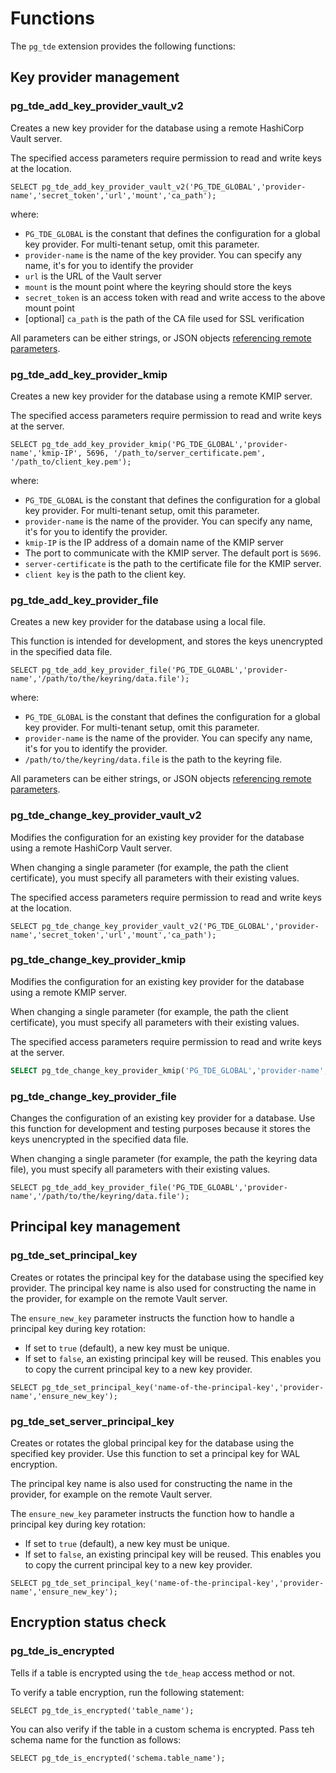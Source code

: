 # Functions

The `pg_tde` extension provides the following functions:

## Key provider management

### pg_tde_add_key_provider_vault_v2

Creates a new key provider for the database using a remote HashiCorp Vault server.

The specified access parameters require permission to read and write keys at the location.

```
SELECT pg_tde_add_key_provider_vault_v2('PG_TDE_GLOBAL','provider-name','secret_token','url','mount','ca_path');
```

where:

* `PG_TDE_GLOBAL` is the constant that defines the configuration for a global key provider. For multi-tenant setup, omit this parameter.
* `provider-name` is the name of the key provider. You can specify any name, it's for you to identify the provider
* `url` is the URL of the Vault server
* `mount` is the mount point where the keyring should store the keys
* `secret_token` is an access token with read and write access to the above mount point
* [optional] `ca_path` is the path of the CA file used for SSL verification

All parameters can be either strings, or JSON objects [referencing remote parameters](external-parameters.md).

### pg_tde_add_key_provider_kmip

Creates a new key provider for the database using a remote KMIP server.

The specified access parameters require permission to read and write keys at the server.

```
SELECT pg_tde_add_key_provider_kmip('PG_TDE_GLOBAL','provider-name','kmip-IP', 5696, '/path_to/server_certificate.pem', '/path_to/client_key.pem');
```

where:

* `PG_TDE_GLOBAL` is the constant that defines the configuration for a global key provider. For multi-tenant setup, omit this parameter.
* `provider-name` is the name of the provider. You can specify any name, it's for you to identify the provider.
* `kmip-IP` is the IP address of a domain name of the KMIP server
* The port to communicate with the KMIP server. The default port is `5696`.
* `server-certificate` is the path to the certificate file for the KMIP server.
* `client key` is the path to the client key.

### pg_tde_add_key_provider_file

Creates a new key provider for the database using a local file.

This function is intended for development, and stores the keys unencrypted in the specified data file.

```
SELECT pg_tde_add_key_provider_file('PG_TDE_GLOABL','provider-name','/path/to/the/keyring/data.file');
```

where:

* `PG_TDE_GLOBAL` is the constant that defines the configuration for a global key provider. For multi-tenant setup, omit this parameter.
* `provider-name` is the name of the provider. You can specify any name, it's for you to identify the provider.
* `/path/to/the/keyring/data.file` is the path to the keyring file.


All parameters can be either strings, or JSON objects [referencing remote parameters](external-parameters.md).

### pg_tde_change_key_provider_vault_v2

Modifies the configuration for an existing key provider for the database using a remote HashiCorp Vault server.

When changing a single parameter (for example, the path the client certificate), you must specify all parameters with their existing values.

The specified access parameters require permission to read and write keys at the location.

```
SELECT pg_tde_change_key_provider_vault_v2('PG_TDE_GLOBAL','provider-name','secret_token','url','mount','ca_path');
```

### pg_tde_change_key_provider_kmip

Modifies the configuration for an existing key provider for the database using a remote KMIP server.

When changing a single parameter (for example, the path the client certificate), you must specify all parameters with their existing values.


The specified access parameters require permission to read and write keys at the server.

```sql
SELECT pg_tde_change_key_provider_kmip('PG_TDE_GLOBAL','provider-name','kmip-IP', 5696, '/path_to/server_certificate.pem', '/path_to/client_key.pem');
```

### pg_tde_change_key_provider_file

Changes the configuration of an existing key provider for a database. Use this function for development and testing purposes because it stores the keys unencrypted in the specified data file.

When changing a single parameter (for example, the path the keyring data file), you must specify all parameters with their existing values.


```
SELECT pg_tde_add_key_provider_file('PG_TDE_GLOABL','provider-name','/path/to/the/keyring/data.file');
```


## Principal key management

### pg_tde_set_principal_key

Creates or rotates the principal key for the database using the specified key provider. The principal key name is also used for constructing the name in the provider, for example on the remote Vault server.

 The `ensure_new_key` parameter instructs the function how to handle a principal key during key rotation:

* If set to `true` (default), a new key must be unique. 
* If set to `false`, an existing principal key will be reused. This enables you to copy the current principal key to a new key provider.


```
SELECT pg_tde_set_principal_key('name-of-the-principal-key','provider-name','ensure_new_key');
```

### pg_tde_set_server_principal_key

Creates or rotates the global principal key for the database using the specified key provider. Use this function to set a principal key for WAL encryption.

The principal key name is also used for constructing the name in the provider, for example on the remote Vault server.

The `ensure_new_key` parameter instructs the function how to handle a principal key during key rotation:

* If set to `true` (default), a new key must be unique. 
* If set to `false`, an existing principal key will be reused. This enables you to copy the current principal key to a new key provider.

```
SELECT pg_tde_set_principal_key('name-of-the-principal-key','provider-name','ensure_new_key');
```

## Encryption status check

### pg_tde_is_encrypted

Tells if a table is encrypted using the `tde_heap` access method or not.

To verify a table encryption, run the following statement:

```
SELECT pg_tde_is_encrypted('table_name');
```

You can also verify if the table in a custom schema is encrypted. Pass teh schema name for the function as follows:

```
SELECT pg_tde_is_encrypted('schema.table_name');
```
